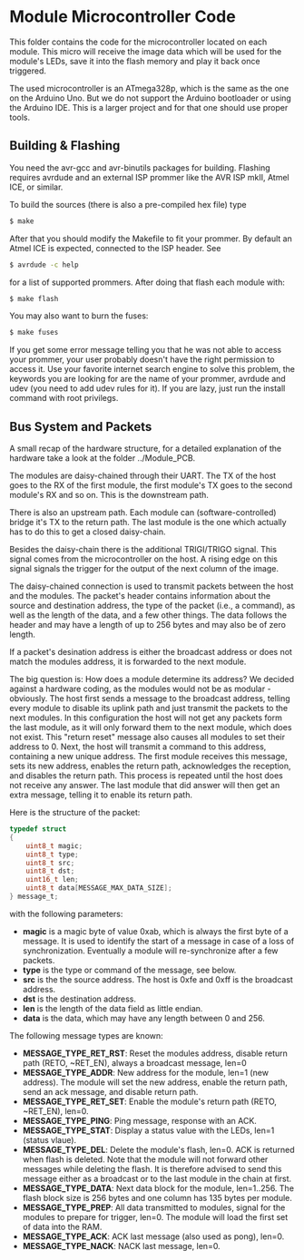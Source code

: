 # Module Microcontroller Code
This folder contains the code for the microcontroller located on each module. This micro will receive the image data which will be used for the module's LEDs, save it into the flash memory and play it back once triggered.

The used microcontroller is an ATmega328p, which is the same as the one on the Arduino Uno. But we do not support the Arduino bootloader or using the Arduino IDE. This is a larger project and for that one should use proper tools.

## Building & Flashing
You need the avr-gcc and avr-binutils packages for building. Flashing requires avrdude and an external ISP prommer like the AVR ISP mkII, Atmel ICE, or similar.

To build the sources (there is also a pre-compiled hex file) type
```sh
$ make
```

After that you should modify the Makefile to fit your prommer. By default an Atmel ICE is expected, connected to the ISP header. See
```sh
$ avrdude -c help
```
for a list of supported prommers. After doing that flash each module with:
```sh
$ make flash
```
You may also want to burn the fuses:
```sh
$ make fuses
```
If you get some error message telling you that he was not able to access your prommer, your user probably doesn't have the right permission to access it. Use your favorite internet search engine to solve this problem, the keywords you are looking for are the name of your prommer, avrdude and udev (you need to add udev rules for it). If you are lazy, just run the install command with root privilegs.

## Bus System and Packets
A small recap of the hardware structure, for a detailed explanation of the hardware take a look at the folder ../Module_PCB.

The modules are daisy-chained through their UART. The TX of the host goes to the RX of the first module, the first module's TX goes to the second module's RX and so on. This is the downstream path.

There is also an upstream path. Each module can (software-controlled) bridge it's TX to the return path. The last module is the one which actually has to do this to get a closed daisy-chain.

Besides the daisy-chain there is the additional TRIGI/TRIGO signal. This signal comes from the microcontroller on the host. A rising edge on this signal signals the trigger for the output of the next column of the image.

The daisy-chained connection is used to transmit packets between the host and the modules. The packet's header contains information about the source and destination address, the type of the packet (i.e., a command), as well as the length of the data, and a few other things. The data follows the header and may have a length of up to 256 bytes and may also be of zero length.

If a packet's desination address is either the broadcast address or does not match the modules address, it is forwarded to the next module.

The big question is: How does a module determine its address? We decided against a hardware coding, as the modules would not be as modular - obviously. The host first sends a message to the broadcast address, telling every module to disable its uplink path and just transmit the packets to the next modules. In this configuration the host will not get any packets form the last module, as it will only forward them to the next module, which does not exist. This "return reset" message also causes all modules to set their address to 0. Next, the host will transmit a command to this address, containing a new unique address. The first module receives this message, sets its new address, enables the return path, acknowledges the reception, and disables the return path. This process is repeated until the host does not receive any answer. The last module that did answer will then get an extra message, telling it to enable its return path.

Here is the structure of the packet:
```c
typedef struct
{
    uint8_t magic;
    uint8_t type;
    uint8_t src;
    uint8_t dst;
    uint16_t len;
    uint8_t data[MESSAGE_MAX_DATA_SIZE];
} message_t;

```
with the following parameters:
- **magic** is a magic byte of value 0xab, which is always the first byte of a message. It is used to identify the start of a message in case of a loss of synchronization. Eventually a module will re-synchronize after a few packets.
- **type** is the type or command of the message, see below.
- **src** is the the source address. The host is 0xfe and 0xff is the broadcast address.
- **dst** is the destination address.
- **len** is the length of the data field as little endian.
- **data** is the data, which may have any length between 0 and 256.

The following message types are known:
- **MESSAGE_TYPE_RET_RST**: Reset the modules address, disable return path (RETO, ~RET_EN), always a broadcast message, len=0
- **MESSAGE_TYPE_ADDR**: New address for the module, len=1 (new address). The module will set the new address, enable the return path, send an ack message, and disable return path.
- **MESSAGE_TYPE_RET_SET**: Enable the module's return path (RETO, ~RET_EN), len=0.
- **MESSAGE_TYPE_PING**: Ping message, response with an ACK.
- **MESSAGE_TYPE_STAT**: Display a status value with the LEDs, len=1 (status vlaue).
- **MESSAGE_TYPE_DEL**: Delete the module's flash, len=0. ACK is returned when flash is deleted. Note that the module will not forward other messages while deleting the flash. It is therefore advised to send this message either as a broadcast or to the last module in the chain at first.
- **MESSAGE_TYPE_DATA**: Next data block for the module, len=1..256. The flash block size is 256 bytes and one column has 135 bytes per module.
- **MESSAGE_TYPE_PREP**: All data transmitted to modules, signal for the modules to prepare for trigger, len=0. The module will load the first set of data into the RAM.
- **MESSAGE_TYPE_ACK**: ACK last message (also used as pong), len=0.
- **MESSAGE_TYPE_NACK**: NACK last message, len=0.
